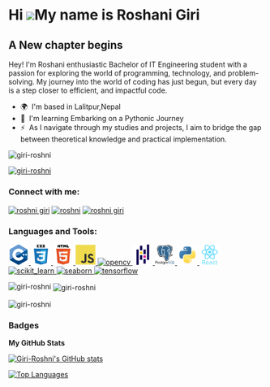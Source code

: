 Hi ![](https://user-images.githubusercontent.com/18350557/176309783-0785949b-9127-417c-8b55-ab5a4333674e.gif)My name is Roshani Giri
====================================================================================================================================

A New chapter begins
--------------------

Hey! I'm Roshani enthusiastic Bachelor of IT Engineering student with a passion for exploring the world of programming, technology, and problem-solving. My journey into the world of coding has just begun, but every day is a step closer to efficient, and impactful code.

* 🌍  I'm based in Lalitpur,Nepal
* 🧠  I'm learning Embarking on a Pythonic Journey
* ⚡  As I navigate through my studies and projects, I aim to bridge the gap between theoretical knowledge and practical implementation.



<p align="left"> <img src="https://komarev.com/ghpvc/?username=giri-roshni&label=Profile%20views&color=0e75b6&style=flat" alt="giri-roshni" /> </p>

<p align="left"> <a href="https://github.com/ryo-ma/github-profile-trophy"><img src="https://github-profile-trophy.vercel.app/?username=giri-roshni" alt="giri-roshni" /></a> </p>

<h3 align="left">Connect with me:</h3>
<p align="left">
<a href="https://linkedin.com/in/roshni giri" target="blank"><img align="center" src="https://raw.githubusercontent.com/rahuldkjain/github-profile-readme-generator/master/src/images/icons/Social/linked-in-alt.svg" alt="roshni giri" height="30" width="40" /></a>
<a href="https://instagram.com/roshni" target="blank"><img align="center" src="https://raw.githubusercontent.com/rahuldkjain/github-profile-readme-generator/master/src/images/icons/Social/instagram.svg" alt="roshni" height="30" width="40" /></a>
<a href="https://www.youtube.com/c/roshni giri" target="blank"><img align="center" src="https://raw.githubusercontent.com/rahuldkjain/github-profile-readme-generator/master/src/images/icons/Social/youtube.svg" alt="roshni giri" height="30" width="40" /></a>
</p>

<h3 align="left">Languages and Tools:</h3>
<p align="left"> <a href="https://www.w3schools.com/cpp/" target="_blank" rel="noreferrer"> <img src="https://raw.githubusercontent.com/devicons/devicon/master/icons/cplusplus/cplusplus-original.svg" alt="cplusplus" width="40" height="40"/> </a> <a href="https://www.w3schools.com/css/" target="_blank" rel="noreferrer"> <img src="https://raw.githubusercontent.com/devicons/devicon/master/icons/css3/css3-original-wordmark.svg" alt="css3" width="40" height="40"/> </a> <a href="https://www.w3.org/html/" target="_blank" rel="noreferrer"> <img src="https://raw.githubusercontent.com/devicons/devicon/master/icons/html5/html5-original-wordmark.svg" alt="html5" width="40" height="40"/> </a> <a href="https://developer.mozilla.org/en-US/docs/Web/JavaScript" target="_blank" rel="noreferrer"> <img src="https://raw.githubusercontent.com/devicons/devicon/master/icons/javascript/javascript-original.svg" alt="javascript" width="40" height="40"/> </a> <a href="https://opencv.org/" target="_blank" rel="noreferrer"> <img src="https://www.vectorlogo.zone/logos/opencv/opencv-icon.svg" alt="opencv" width="40" height="40"/> </a> <a href="https://pandas.pydata.org/" target="_blank" rel="noreferrer"> <img src="https://raw.githubusercontent.com/devicons/devicon/2ae2a900d2f041da66e950e4d48052658d850630/icons/pandas/pandas-original.svg" alt="pandas" width="40" height="40"/> </a> <a href="https://www.postgresql.org" target="_blank" rel="noreferrer"> <img src="https://raw.githubusercontent.com/devicons/devicon/master/icons/postgresql/postgresql-original-wordmark.svg" alt="postgresql" width="40" height="40"/> </a> <a href="https://www.python.org" target="_blank" rel="noreferrer"> <img src="https://raw.githubusercontent.com/devicons/devicon/master/icons/python/python-original.svg" alt="python" width="40" height="40"/> </a> <a href="https://reactjs.org/" target="_blank" rel="noreferrer"> <img src="https://raw.githubusercontent.com/devicons/devicon/master/icons/react/react-original-wordmark.svg" alt="react" width="40" height="40"/> </a> <a href="https://scikit-learn.org/" target="_blank" rel="noreferrer"> <img src="https://upload.wikimedia.org/wikipedia/commons/0/05/Scikit_learn_logo_small.svg" alt="scikit_learn" width="40" height="40"/> </a> <a href="https://seaborn.pydata.org/" target="_blank" rel="noreferrer"> <img src="https://seaborn.pydata.org/_images/logo-mark-lightbg.svg" alt="seaborn" width="40" height="40"/> </a> <a href="https://www.tensorflow.org" target="_blank" rel="noreferrer"> <img src="https://www.vectorlogo.zone/logos/tensorflow/tensorflow-icon.svg" alt="tensorflow" width="40" height="40"/> </a> </p>

<p><img align="left" src="https://github-readme-stats.vercel.app/api/top-langs?username=giri-roshni&show_icons=true&locale=en&layout=compact" alt="giri-roshni" /></p>

<p>&nbsp;<img align="center" src="https://github-readme-stats.vercel.app/api?username=giri-roshni&show_icons=true&locale=en" alt="giri-roshni" /></p>

<p><img align="center" src="https://github-readme-streak-stats.herokuapp.com/?user=giri-roshni&" alt="giri-roshni" /></p>

### Badges

<b>My GitHub Stats</b>

<a href="http://www.github.com/Giri-Roshni"><img src="https://github-readme-stats.vercel.app/api?username=Giri-Roshni&show_icons=true&hide=&count_private=true&title_color=0891b2&text_color=ffffff&icon_color=ffffff&bg_color=1c1917&hide_border=true&show_icons=true" alt="Giri-Roshni's GitHub stats" /></a>

<a href="https://github.com/Giri-Roshni" align="left"><img src="https://github-readme-stats.vercel.app/api/top-langs/?username=Giri-Roshni&langs_count=10&title_color=0891b2&text_color=ffffff&icon_color=ffffff&bg_color=1c1917&hide_border=true&locale=en&custom_title=Top%20%Languages" alt="Top Languages" /></a>
